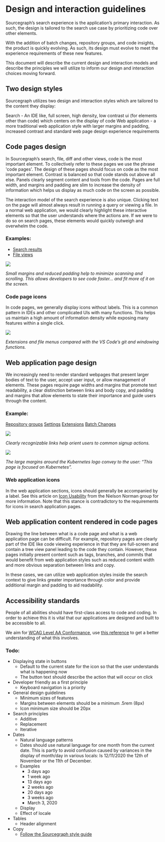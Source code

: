 # Design and interaction guidelines

Sourcegraph’s search experience is the application’s primary interaction. As such, the design is tailored to the search use case by prioritizing code over other elements.

With the addition of batch changes, repository groups, and code insights, the product is quickly evolving. As such, its design must evolve to meet the experience requirements of these new features.

This document will describe the current design and interaction models and describe the principles we will utilize to inform our design and interaction choices moving forward.

## Two design styles
Sourcegraph utilizes two design and interaction styles which are tailored to the content they display:

Search - An IDE like, full screen, high density, low contrast ui (for elements other than code) which centers on the display of code
Web application - a more traditional web application style with larger margins and padding, increased contrast and standard web page design experience requirements

## Code pages design

In Sourcegraph’s search, file, diff and other views, code is the most important element. To collectively refer to these pages we use the phrase 'code pages'. The design of these pages should focus on code as the most important element. Contrast is balanced so that code stands out above all else. Panels clearly segment content and tools from the code. Pages are full width, and margins and padding are slim to increase the density of information which helps us display as much code on the screen as possible.

The interaction model of the search experience is also unique. Clicking text on the page will almost always result in running a query or viewing a file. In a normal web application, we would clearly highlight these interactive elements so that the user understands where the actions are. If we were to do so on search pages, these elements would quickly outweigh and overwhelm the code.

### Examples:

* [Search results](https://sourcegraph.com/search?q=repo:%5Egithub%5C.com/sourcegraph/sourcegraph%24+file:.*/go+auth&patternType=literal)
* [File views](https://sourcegraph.com/github.com/sourcegraph/sourcegraph/-/blob/package.json)

<img src='./margins-example.png' />

_Small margins and reduced padding help to minimize scanning and scrolling. This allows developers to see code faster… and fit more of it on the screen._


### Code page icons

In code pages, we generally display icons without labels. This is a common pattern in IDEs and other complicated UIs with many functions. This helps us maintain a high amount of information density while exposing many features within a single click.

<img src='./icons-example.png' />

_Extensions and file menus compared with the VS Code’s git and windowing functions._

## Web application page design

We increasingly need to render standard webpages that present larger bodies of text to the user, accept user input, or allow management of elements. These pages require page widths and margins that promote text readability, a clear distinction between links and body copy, and padding and margins that allow elements to state their importance and guide users through the content.


### Example:

[Repository groups](https://sourcegraph.com/refactor-python2-to-3)
[Settings](https://sourcegraph.com/users/rrhyne/settings)
[Extensions](https://sourcegraph.com/extensions)
[Batch Changes](https://k8s.sgdev.org/batch-changes)

<img src='./signup-example.png' />

_Clearly recognizable links help orient users to common signup actions._

<img src='./large-margin-example.png' />

_The large margins around the Kubernetes logo convey to the user: “This page is focused on Kubernetes”._

### Web application icons

In the web application sections, icons should generally be accompanied by a label. See this article on [Icon Usability](https://www.nngroup.com/articles/icon-usability/) from the Nielson Norman group for more information. Note that this stance is contradictory to the requirements for icons in search application pages.


## Web application content rendered in code pages

Drawing the line between what is a code page and what is a web application page can be difficult. For example, repository pages are clearly part of the IDE like code viewing experience in that they are full-screen and contain a tree view panel leading to the code they contain. However, these pages initially present content such as tags, branches, and commits that would benefit from web application styles such as reduced content width and more obvious separation between links and copy.

In these cases, we can utilize web application styles inside the search context to give links greater importance through color and provide additional margin and padding to aid readability.

## Accessibility standards
People of all abilities should have first-class access to code and coding. In order to achieve this it is vital that our applications are designed and built to be accessible to all.

We aim for [WCAG Level AA Conformance](https://www.w3.org/WAI/WCAG2AA-Conformance), use [this reference](https://www.w3.org/WAI/WCAG21/quickref/?currentsidebar=%23col_customize&levels=aaa&technologies=smil%2Cflash%2Csl) to get a better understanding of what this involves.

### Todo:

* Displaying state in buttons
  * Default to the current state for the icon so that the user understands what is happening now
  * The button text should describe the action that will occur on click
* Developer friendly as a first principle
  * Keyboard navigation is a priority
* General design guidelines
  * Minimum sizes of features
  * Margins between elements should be a minimum .5rem (8px)
  * Icon minimum size should be 20px
* Search principles
  * Additive
  * Replacement
  * Iterative
* Dates
  * Natural language patterns
  * Dates should use natural language for one month from the current date. This is partly to avoid confusion caused by variances in the display of month/day in various locals: Is 12/11/2020 the 12th of November or the 11th of December.
  * Examples
    * 3 days ago
    * 1 week ago
    * 13 days ago
    * 2 weeks ago
    * 20 days ago
    * 3 weeks ago
    * March 3, 2020
  * Display
  * Effect of locale
* Tables
  * Header alignment
* Copy
  * [Follow the Sourcegraph style guide](https://about.sourcegraph.com/handbook/communication/style_guide)
